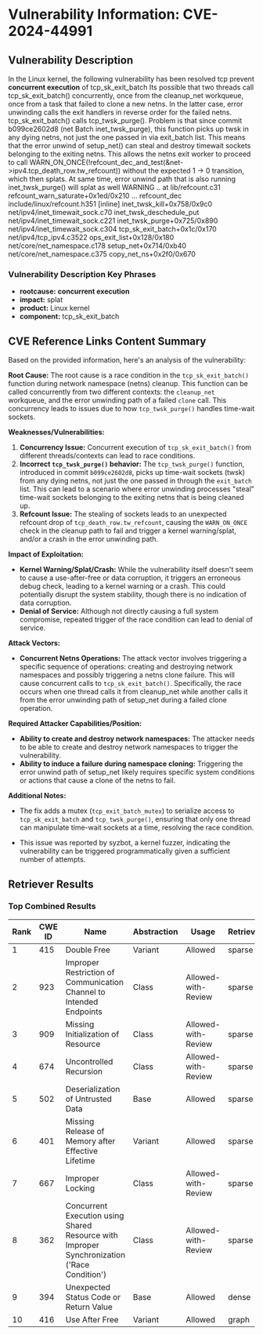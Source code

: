 # Vulnerability Information: CVE-2024-44991

## Vulnerability Description
In the Linux kernel, the following vulnerability has been resolved tcp prevent **concurrent execution** of tcp_sk_exit_batch Its possible that two threads call tcp_sk_exit_batch() concurrently, once from the cleanup_net workqueue, once from a task that failed to clone a new netns. In the latter case, error unwinding calls the exit handlers in reverse order for the failed netns. tcp_sk_exit_batch() calls tcp_twsk_purge(). Problem is that since commit b099ce2602d8 (net Batch inet_twsk_purge), this function picks up twsk in any dying netns, not just the one passed in via exit_batch list. This means that the error unwind of setup_net() can steal and destroy timewait sockets belonging to the exiting netns. This allows the netns exit worker to proceed to call WARN_ON_ONCE(!refcount_dec_and_test(&net->ipv4.tcp_death_row.tw_refcount)) without the expected 1 -> 0 transition, which then splats. At same time, error unwind path that is also running inet_twsk_purge() will splat as well WARNING .. at lib/refcount.c31 refcount_warn_saturate+0x1ed/0x210 ... refcount_dec include/linux/refcount.h351 [inline] inet_twsk_kill+0x758/0x9c0 net/ipv4/inet_timewait_sock.c70 inet_twsk_deschedule_put net/ipv4/inet_timewait_sock.c221 inet_twsk_purge+0x725/0x890 net/ipv4/inet_timewait_sock.c304 tcp_sk_exit_batch+0x1c/0x170 net/ipv4/tcp_ipv4.c3522 ops_exit_list+0x128/0x180 net/core/net_namespace.c178 setup_net+0x714/0xb40 net/core/net_namespace.c375 copy_net_ns+0x2f0/0x670

### Vulnerability Description Key Phrases
- **rootcause:** **concurrent execution**
- **impact:** splat
- **product:** Linux kernel
- **component:** tcp_sk_exit_batch

## CVE Reference Links Content Summary
Based on the provided information, here's an analysis of the vulnerability:

**Root Cause:**
The root cause is a race condition in the `tcp_sk_exit_batch()` function during network namespace (netns) cleanup. This function can be called concurrently from two different contexts: the `cleanup_net` workqueue, and the error unwinding path of a failed `clone` call. This concurrency leads to issues due to how `tcp_twsk_purge()` handles time-wait sockets.

**Weaknesses/Vulnerabilities:**
1.  **Concurrency Issue:** Concurrent execution of `tcp_sk_exit_batch()` from different threads/contexts can lead to race conditions.
2.  **Incorrect `tcp_twsk_purge()` behavior:** The `tcp_twsk_purge()` function, introduced in commit `b099ce2602d8`, picks up time-wait sockets (twsk) from any dying netns, not just the one passed in through the `exit_batch` list. This can lead to a scenario where error unwinding processes "steal" time-wait sockets belonging to the exiting netns that is being cleaned up.
3.  **Refcount Issue:** The stealing of sockets leads to an unexpected refcount drop of `tcp_death_row.tw_refcount`, causing the `WARN_ON_ONCE` check in the cleanup path to fail and trigger a kernel warning/splat, and/or a crash in the error unwinding path.

**Impact of Exploitation:**
*   **Kernel Warning/Splat/Crash:** While the vulnerability itself doesn't seem to cause a use-after-free or data corruption, it triggers an erroneous debug check, leading to a kernel warning or a crash. This could potentially disrupt the system stability, though there is no indication of data corruption.
*   **Denial of Service:** Although not directly causing a full system compromise, repeated trigger of the race condition can lead to denial of service.

**Attack Vectors:**
*   **Concurrent Netns Operations:** The attack vector involves triggering a specific sequence of operations: creating and destroying network namespaces and possibly triggering a netns clone failure. This will cause concurrent calls to `tcp_sk_exit_batch()`. Specifically, the race occurs when one thread calls it from cleanup\_net while another calls it from the error unwinding path of setup\_net during a failed clone operation.

**Required Attacker Capabilities/Position:**
*   **Ability to create and destroy network namespaces:** The attacker needs to be able to create and destroy network namespaces to trigger the vulnerability.
*   **Ability to induce a failure during namespace cloning:** Triggering the error unwind path of setup\_net likely requires specific system conditions or actions that cause a clone of the netns to fail.

**Additional Notes:**

*   The fix adds a mutex (`tcp_exit_batch_mutex`) to serialize access to `tcp_sk_exit_batch` and `tcp_twsk_purge()`, ensuring that only one thread can manipulate time-wait sockets at a time, resolving the race condition.

*   This issue was reported by syzbot, a kernel fuzzer, indicating the vulnerability can be triggered programmatically given a sufficient number of attempts.

## Retriever Results

### Top Combined Results

| Rank | CWE ID | Name | Abstraction | Usage  | Retrievers | Individual Scores |
|------|--------|------|-------------|-------|------------|-------------------|
| 1 | 415 | Double Free | Variant | Allowed | sparse | 0.715 |
| 2 | 923 | Improper Restriction of Communication Channel to Intended Endpoints | Class | Allowed-with-Review | sparse | 0.698 |
| 3 | 909 | Missing Initialization of Resource | Class | Allowed-with-Review | sparse | 0.686 |
| 4 | 674 | Uncontrolled Recursion | Class | Allowed-with-Review | sparse | 0.686 |
| 5 | 502 | Deserialization of Untrusted Data | Base | Allowed | sparse | 0.681 |
| 6 | 401 | Missing Release of Memory after Effective Lifetime | Variant | Allowed | sparse | 0.672 |
| 7 | 667 | Improper Locking | Class | Allowed-with-Review | sparse | 0.668 |
| 8 | 362 | Concurrent Execution using Shared Resource with Improper Synchronization ('Race Condition') | Class | Allowed-with-Review | sparse | 0.665 |
| 9 | 394 | Unexpected Status Code or Return Value | Base | Allowed | dense | 0.487 |
| 10 | 416 | Use After Free | Variant | Allowed | graph | 0.003 |


